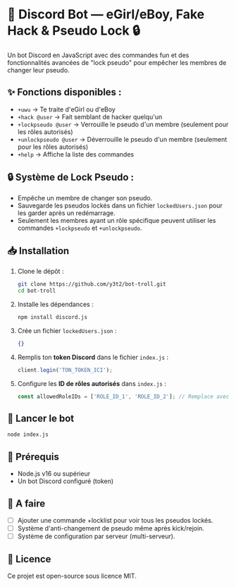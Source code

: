# 💫 Discord Bot — eGirl/eBoy, Fake Hack & Pseudo Lock 🔒

Un bot Discord en JavaScript avec des commandes fun et des fonctionnalités avancées de "lock pseudo" pour empêcher les membres de changer leur pseudo.

## ✨ Fonctions disponibles :
- `+uwu` → Te traite d'eGirl ou d'eBoy
- `+hack @user` → Fait semblant de hacker quelqu'un
- `+lockpseudo @user` → Verrouille le pseudo d'un membre (seulement pour les rôles autorisés)
- `+unlockpseudo @user` → Déverrouille le pseudo d'un membre (seulement pour les rôles autorisés)
- `+help` → Affiche la liste des commandes

## 🔒 Système de Lock Pseudo :
- Empêche un membre de changer son pseudo.
- Sauvegarde les pseudos lockés dans un fichier `lockedUsers.json` pour les garder après un redémarrage.
- Seulement les membres ayant un rôle spécifique peuvent utiliser les commandes `+lockpseudo` et `+unlockpseudo`.

## 📥 Installation

1. Clone le dépôt :
    ```bash
    git clone https://github.com/y3t2/bot-troll.git
    cd bot-troll
    ```

2. Installe les dépendances :
    ```bash
    npm install discord.js
    ```

3. Crée un fichier `lockedUsers.json` :
    ```json
    {}
    ```

4. Remplis ton **token Discord** dans le fichier `index.js` :
    ```js
    client.login('TON_TOKEN_ICI');
    ```

5. Configure les **ID de rôles autorisés** dans `index.js` :
    ```js
    const allowedRoleIDs = ['ROLE_ID_1', 'ROLE_ID_2']; // Remplace avec les vrais IDs de tes rôles
    ```

## 🚀 Lancer le bot
```bash
node index.js
```

## 📄 Prérequis
- Node.js v16 ou supérieur
- Un bot Discord configuré (token)

## 📝 A faire
- [ ] Ajouter une commande +locklist pour voir tous les pseudos lockés.
- [ ] Système d'anti-changement de pseudo même après kick/rejoin.
- [ ] Système de configuration par serveur (multi-serveur).

## 📜 Licence
Ce projet est open-source sous licence MIT.

